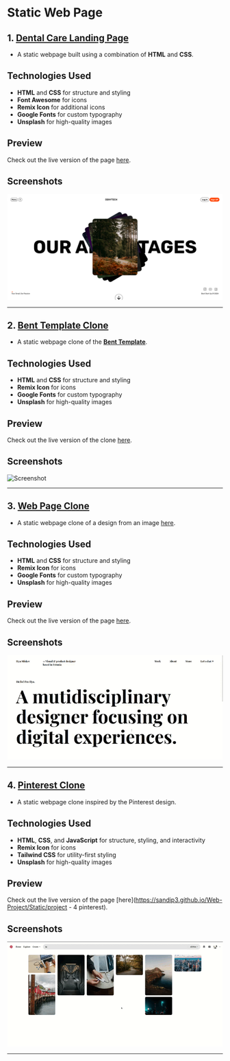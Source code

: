 # Static Web Page

## 1. [Dental Care Landing Page](./project%20-%201/index.html)

- A static webpage built using a combination of **HTML** and **CSS**.

## Technologies Used

- **HTML** and **CSS** for structure and styling
- **Font Awesome** for icons
- **Remix Icon** for additional icons
- **Google Fonts** for custom typography
- **Unsplash** for high-quality images

## Preview

Check out the live version of the page [here](https://sandip3.github.io/Web-Project/Static/project%20-%201/).

## Screenshots

![Screenshot](./Img/Project%20-%201.png) 

---

## 2. [Bent Template Clone](./project%20-%202/index.html)

- A static webpage clone of the **[Bent Template](https://bent-template.webflow.io/)**.

## Technologies Used

- **HTML** and **CSS** for structure and styling
- **Remix Icon** for icons
- **Google Fonts** for custom typography
- **Unsplash** for high-quality images

## Preview

Check out the live version of the clone [here](https://sandip3.github.io/Web-Project/Static/project%20-%202/index.html).

## Screenshots

![Screenshot](./Img/Bent-Template-Clone.gif) 

---

## 3. [Web Page Clone](./project%20-%203/index.html)

- A static webpage clone of a design from an image [here](https://pbs.twimg.com/media/Fw72tysXgAcp9EO?format=jpg&name=900x900).

## Technologies Used

- **HTML** and **CSS** for structure and styling
- **Remix Icon** for icons
- **Google Fonts** for custom typography
- **Unsplash** for high-quality images

## Preview

Check out the live version of the page [here](https://sandip3.github.io/Web-Project/Static/project%20-%203/index.html).

## Screenshots

![Screenshot](./Img/Web-Page-Clone.gif) 

---

## 4. [Pinterest Clone](./project%20-%204%20pinterest/index.html)

- A static webpage clone inspired by the Pinterest design.

## Technologies Used

- **HTML**, **CSS**, and **JavaScript** for structure, styling, and interactivity
- **Remix Icon** for icons
- **Tailwind CSS** for utility-first styling
- **Unsplash** for high-quality images

## Preview

Check out the live version of the page [here](https://sandip3.github.io/Web-Project/Static/project - 4 pinterest).

## Screenshots

![Screenshot](./Img/Pinterest.gif)

---

## 
